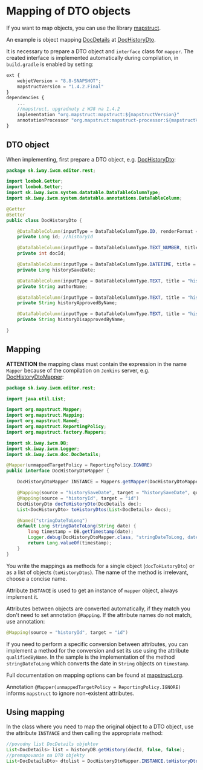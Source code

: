 # Mapping of DTO objects

If you want to map objects, you can use the library [mapstruct](https://mapstruct.org).

An example is object mapping [DocDetails](../../../src/main/java/sk/iway/iwcm/doc/DocDetails.java) at [DocHistoryDto](../../../src/main/java/sk/iway/iwcm/editor/rest/DocHistoryDto.java).

It is necessary to prepare a DTO object and `interface` class for `mapper`. The created interface is implemented automatically during compilation, in `build.gradle` is enabled by setting:

```javascript
ext {
    webjetVersion = "8.8-SNAPSHOT";
    mapstructVersion = "1.4.2.Final"
}
dependencies {
    ...
    //mapstruct, upgradnuty z WJ8 na 1.4.2
    implementation "org.mapstruct:mapstruct:${mapstructVersion}"
    annotationProcessor "org.mapstruct:mapstruct-processor:${mapstructVersion}"
}
```

## DTO object

When implementing, first prepare a DTO object, e.g. [DocHistoryDto](../../../src/main/java/sk/iway/iwcm/editor/rest/DocHistoryDto.java):

```java
package sk.iway.iwcm.editor.rest;

import lombok.Getter;
import lombok.Setter;
import sk.iway.iwcm.system.datatable.DataTableColumnType;
import sk.iway.iwcm.system.datatable.annotations.DataTableColumn;

@Getter
@Setter
public class DocHistoryDto {

    @DataTableColumn(inputType = DataTableColumnType.ID, renderFormat = "dt-format-selector", title = "editor.cell.id")
    private Long id; //historyId

    @DataTableColumn(inputType = DataTableColumnType.TEXT_NUMBER, title = "components.forum.docid")
    private int docId;

    @DataTableColumn(inputType = DataTableColumnType.DATETIME, title = "history.date")
    private Long historySaveDate;

    @DataTableColumn(inputType = DataTableColumnType.TEXT, title = "history.changedBy")
    private String authorName;

    @DataTableColumn(inputType = DataTableColumnType.TEXT, title = "history.approvedBy")
    private String historyApprovedByName;

    @DataTableColumn(inputType = DataTableColumnType.TEXT, title = "history.disapprovedBy")
    private String historyDisapprovedByName;

}
```

## Mapping

**ATTENTION** the mapping class must contain the expression in the name `Mapper` because of the compilation on `Jenkins` server, e.g. [DocHistoryDtoMapper](../../../src/main/java/sk/iway/iwcm/editor/rest/DocHistoryDtoMapper.java):
```java
package sk.iway.iwcm.editor.rest;

import java.util.List;

import org.mapstruct.Mapper;
import org.mapstruct.Mapping;
import org.mapstruct.Named;
import org.mapstruct.ReportingPolicy;
import org.mapstruct.factory.Mappers;

import sk.iway.iwcm.DB;
import sk.iway.iwcm.Logger;
import sk.iway.iwcm.doc.DocDetails;

@Mapper(unmappedTargetPolicy = ReportingPolicy.IGNORE)
public interface DocHistoryDtoMapper {

    DocHistoryDtoMapper INSTANCE = Mappers.getMapper(DocHistoryDtoMapper.class);

    @Mapping(source = "historySaveDate", target = "historySaveDate", qualifiedByName = "stringDateToLong")
    @Mapping(source = "historyId", target = "id")
    DocHistoryDto docToHistoryDto(DocDetails doc);
    List<DocHistoryDto> toHistoryDtos(List<DocDetails> docs);

    @Named("stringDateToLong")
    default Long stringDateToLong(String date) {
        long timestamp = DB.getTimestamp(date);
        Logger.debug(DocHistoryDtoMapper.class, "stringDateToLong, date="+date+" timestamp="+timestamp);
        return Long.valueOf(timestamp);
    }
}
```

You write the mappings as methods for a single object (`docToHistoryDto`) or as a list of objects (`toHistoryDtos`). The name of the method is irrelevant, choose a concise name.

Attribute `INSTANCE` is used to get an instance of `mapper` object, always implement it.

Attributes between objects are converted automatically, if they match you don't need to set annotation `@Mapping`. If the attribute names do not match, use annotation:

```java
@Mapping(source = "historyId", target = "id")
```

If you need to perform a specific conversion between attributes, you can implement a method for the conversion and set its use using the attribute `qualifiedByName`. In the sample is the implementation of the method `stringDateToLong` which converts the date in `String` objects on `timestamp`.

Full documentation on mapping options can be found at [mapstruct.org](https://mapstruct.org/documentation/stable/reference/html/#defining-mapper).

Annotation `@Mapper(unmappedTargetPolicy = ReportingPolicy.IGNORE)` informs `mapstruct` to ignore non-existent attributes.

## Using mapping

In the class where you need to map the original object to a DTO object, use the attribute `INSTANCE` and then calling the appropriate method:

```java
//povodny list DocDetails objektov
List<DocDetails> list = historyDB.getHistory(docId, false, false);
//premapovanie na DTO objekty
List<DocDetailsDto> dtolist = DocHistoryDtoMapper.INSTANCE.toHistoryDtos(list);
```
